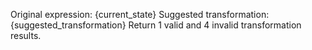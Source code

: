 Original expression: {current_state}
Suggested transformation: {suggested_transformation}
Return 1 valid and 4 invalid transformation results.

